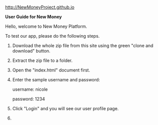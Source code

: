 http://NewMoneyProject.github.io

<b><h>User Guide for New Money</h></b>

Hello, welcome to New Money Platform.

To test our app, please do the following steps.

1. Download the whole zip file from this site using the green "clone and download" button.

2. Extract the zip file to a folder.

3. Open the "index.html" document first.

4. Enter the sample username and password:

      username: nicole
      
      password: 1234
      
5. Click "Login" and you will see our user profile page.

6. 
